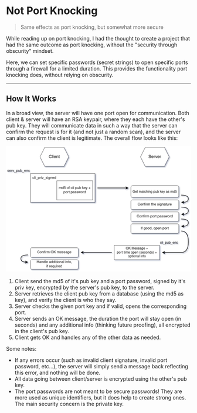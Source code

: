 # Not Port Knocking
> Same effects as port knocking, but somewhat more secure

While reading up on port knocking, I had the thought to create a project that had the same outcome as port knocking, without the "security through obscurity" mindset.

Here, we can set specific passwords (secret strings) to open specific ports through a firewall for a limited duration. This provides the functionality port knocking does, without relying on obscurity.

---

## How It Works
In a broad view, the server will have one port open for communication. Both client & server will have an RSA keypair, where they each have the other's pub key. They will communicate data in such a way that the server can confirm the request is for it (and not just a random scan), and the server can also confirm the client is legitimate. The overall flow looks like this:

![Flow diagram of Not Port Knocking](/Pics/npk.png)

1. Client send the md5 of it's pub key and a port password, signed by it's priv key, encrypted by the server's pub key, to the server.
2. Server retrieves the client pub key from a database (using the md5 as key), and verify the client is who they say.
3. Server checks the given port key and if valid, opens the corresponding port.
4. Server sends an OK message, the duration the port will stay open (in seconds) and any additional info (thinking future proofing), all encrypted in the client's pub key.
5. Client gets OK and handles any of the other data as needed.

Some notes:
- If any errors occur (such as invalid client signature, invalid port password, etc...), the server will simply send a message back reflecting this error, and nothing will be done.
- All data going between client/server is encrypted using the other's pub key.
- The port passwords are not meant to be secure passwords! They are more used as unique identifiers, but it does help to create strong ones. The main security concern is the private key.
